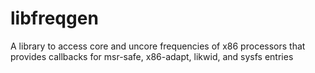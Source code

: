 # libfreqgen
A library to access core and uncore frequencies of x86 processors that provides callbacks for msr-safe, x86-adapt, likwid, and sysfs entries
